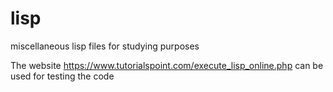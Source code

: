 # lisp
miscellaneous lisp files for studying purposes

The website https://www.tutorialspoint.com/execute_lisp_online.php can be used for testing the code


